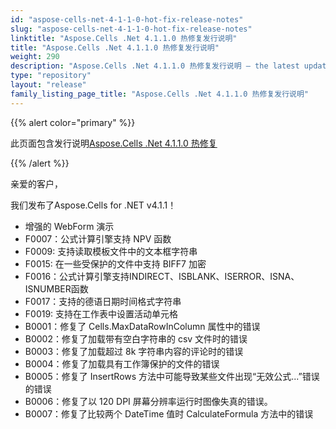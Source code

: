 ```yaml
---
id: "aspose-cells-net-4-1-1-0-hot-fix-release-notes"
slug: "aspose-cells-net-4-1-1-0-hot-fix-release-notes"
linktitle: "Aspose.Cells .Net 4.1.1.0 热修复发行说明"
title: "Aspose.Cells .Net 4.1.1.0 热修复发行说明"
weight: 290
description: "Aspose.Cells .Net 4.1.1.0 热修复发行说明 – the latest updates and fixes."
type: "repository"
layout: "release"
family_listing_page_title: "Aspose.Cells .Net 4.1.1.0 热修复发行说明"
---
```

{{% alert color="primary" %}} 

此页面包含发行说明[Aspose.Cells .Net 4.1.1.0 热修复](https://releases.aspose.com/cells/net/new-releases/aspose.cells-.net-4.1.1.0-hot-fix/)

{{% /alert %}} 

亲爱的客户，

我们发布了Aspose.Cells for .NET v4.1.1！

- 增强的 WebForm 演示
- F0007：公式计算引擎支持 NPV 函数
- F0009: 支持读取模板文件中的文本框字符串
- F0015: 在一些受保护的文件中支持 BIFF7 加密
- F0016：公式计算引擎支持INDIRECT、ISBLANK、ISERROR、ISNA、ISNUMBER函数
- F0017：支持的德语日期时间格式字符串
- F0019: 支持在工作表中设置活动单元格
- B0001：修复了 Cells.MaxDataRowInColumn 属性中的错误
- B0002：修复了加载带有空白字符串的 csv 文件时的错误
- B0003：修复了加载超过 8k 字符串内容的评论时的错误
- B0004：修复了加载具有工作簿保护的文件的错误
- B0005：修复了 InsertRows 方法中可能导致某些文件出现“无效公式...”错误的错误
- B0006：修复了以 120 DPI 屏幕分辨率运行时图像失真的错误。
- B0007：修复了比较两个 DateTime 值时 CalculateFormula 方法中的错误
